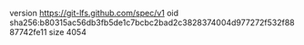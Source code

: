 version https://git-lfs.github.com/spec/v1
oid sha256:b80315ac56db3fb5de1c7bcbc2bad2c3828374004d977272f532f8887742fe11
size 4054
